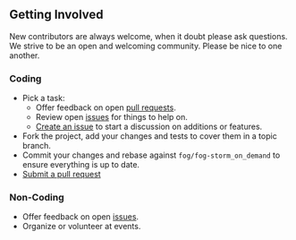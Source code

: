 ## Getting Involved

New contributors are always welcome, when it doubt please ask questions. We strive to be an open and welcoming community. Please be nice to one another.

### Coding

* Pick a task:
  * Offer feedback on open [pull requests](https://github.com/fog/fog-storm_on_demand/pulls).
  * Review open [issues](https://github.com/fog/fog-storm_on_demand/issues) for things to help on.
  * [Create an issue](https://github.com/fog/fog-storm_on_demand/issues/new) to start a discussion on additions or features.
* Fork the project, add your changes and tests to cover them in a topic branch.
* Commit your changes and rebase against `fog/fog-storm_on_demand` to ensure everything is up to date.
* [Submit a pull request](https://github.com/fog/fog-storm_on_demand/compare/)

### Non-Coding

* Offer feedback on open [issues](https://github.com/fog/fog-storm_on_demand/issues).
* Organize or volunteer at events.